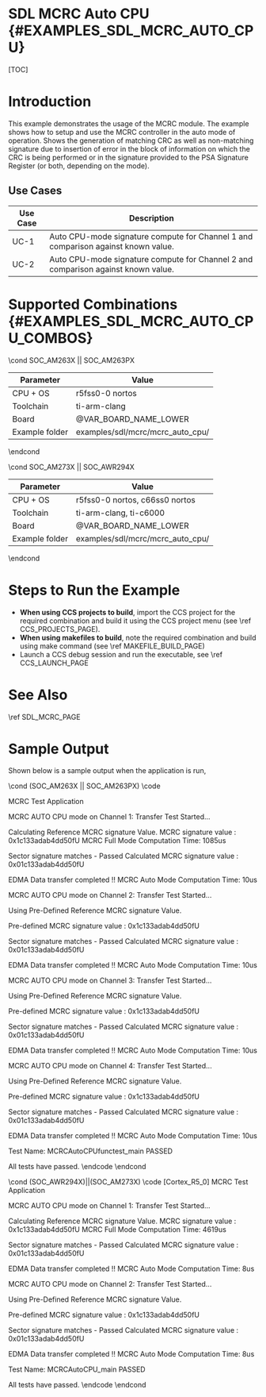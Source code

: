 # SDL MCRC Auto CPU {#EXAMPLES_SDL_MCRC_AUTO_CPU}

[TOC]

# Introduction

This example demonstrates the usage of the MCRC module. The example shows how to setup and use the MCRC controller in the auto mode of operation.
Shows the generation of matching CRC as well as non-matching signature due to insertion of error in the block of information on which the CRC
is being performed or in the signature provided to the PSA Signature Register (or both, depending on the mode).

Use Cases
---------

 Use Case | Description
 ---------|------------
 UC-1     | Auto CPU-mode signature compute for Channel 1 and comparison against known value.
 UC-2     | Auto CPU-mode signature compute for Channel 2 and comparison against known value.

# Supported Combinations {#EXAMPLES_SDL_MCRC_AUTO_CPU_COMBOS}

\cond SOC_AM263X || SOC_AM263PX

 Parameter      | Value
 ---------------|-----------
 CPU + OS       | r5fss0-0 nortos
 Toolchain      | ti-arm-clang
 Board          | @VAR_BOARD_NAME_LOWER
 Example folder | examples/sdl/mcrc/mcrc_auto_cpu/

\endcond

\cond SOC_AM273X || SOC_AWR294X

 Parameter      | Value
 ---------------|-----------
 CPU + OS       | r5fss0-0 nortos, c66ss0 nortos
 Toolchain      | ti-arm-clang, ti-c6000
 Board          | @VAR_BOARD_NAME_LOWER
 Example folder | examples/sdl/mcrc/mcrc_auto_cpu/

\endcond

# Steps to Run the Example

- **When using CCS projects to build**, import the CCS project for the required combination
  and build it using the CCS project menu (see \ref CCS_PROJECTS_PAGE).
- **When using makefiles to build**, note the required combination and build using
  make command (see \ref MAKEFILE_BUILD_PAGE)
- Launch a CCS debug session and run the executable, see \ref CCS_LAUNCH_PAGE

# See Also

\ref SDL_MCRC_PAGE

# Sample Output

Shown below is a sample output when the application is run,

\cond (SOC_AM263X || SOC_AM263PX)
\code

 MCRC Test Application

MCRC AUTO CPU mode on Channel 1: Transfer Test Started...

Calculating Reference MCRC signature Value.
 MCRC signature value : 0x1c133adab4dd50fU
MCRC Full Mode Computation Time: 1085us

Sector signature matches - Passed
Calculated MCRC signature value : 0x01c133adab4dd50fU

EDMA Data transfer completed !!
MCRC Auto Mode Computation Time: 10us

MCRC AUTO CPU mode on Channel 2: Transfer Test Started...

Using Pre-Defined Reference MCRC signature Value.

Pre-defined MCRC signature value : 0x1c133adab4dd50fU

Sector signature matches - Passed
Calculated MCRC signature value : 0x01c133adab4dd50fU

EDMA Data transfer completed !!
MCRC Auto Mode Computation Time: 10us

MCRC AUTO CPU mode on Channel 3: Transfer Test Started...

Using Pre-Defined Reference MCRC signature Value.

Pre-defined MCRC signature value : 0x1c133adab4dd50fU

Sector signature matches - Passed
Calculated MCRC signature value : 0x01c133adab4dd50fU

EDMA Data transfer completed !!
MCRC Auto Mode Computation Time: 10us

MCRC AUTO CPU mode on Channel 4: Transfer Test Started...

Using Pre-Defined Reference MCRC signature Value.

Pre-defined MCRC signature value : 0x1c133adab4dd50fU

Sector signature matches - Passed
Calculated MCRC signature value : 0x01c133adab4dd50fU

EDMA Data transfer completed !!
MCRC Auto Mode Computation Time: 10us

Test Name: MCRCAutoCPUfunctest_main  PASSED

 All tests have passed.
\endcode
\endcond

\cond (SOC_AWR294X)||(SOC_AM273X)
\code
[Cortex_R5_0]
 MCRC Test Application

MCRC AUTO CPU mode on Channel 1: Transfer Test Started...

Calculating Reference MCRC signature Value.
 MCRC signature value : 0x1c133adab4dd50fU
MCRC Full Mode Computation Time: 4619us

Sector signature matches - Passed
Calculated MCRC signature value : 0x01c133adab4dd50fU

EDMA Data transfer completed !!
MCRC Auto Mode Computation Time: 8us

MCRC AUTO CPU mode on Channel 2: Transfer Test Started...

Using Pre-Defined Reference MCRC signature Value.

Pre-defined MCRC signature value : 0x1c133adab4dd50fU

Sector signature matches - Passed
Calculated MCRC signature value : 0x01c133adab4dd50fU

EDMA Data transfer completed !!
MCRC Auto Mode Computation Time: 8us

Test Name: MCRCAutoCPU_main  PASSED

 All tests have passed.
\endcode
\endcond
